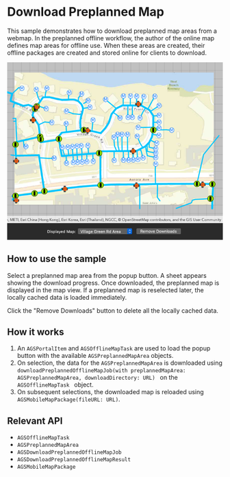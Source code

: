 # Download Preplanned Map

This sample demonstrates how to download preplanned map areas from a webmap. In the preplanned offline workflow, the author of the online map defines map areas for offline use. When these areas are created, their offline packages are created and stored online for clients to download.

![Download Preplanned Map Screenshot](image1.png)

## How to use the sample

Select a preplanned map area from the popup button. A sheet appears showing the download progress. Once downloaded, the preplanned map is displayed in the map view. If a preplanned map is reselected later, the locally cached data is loaded immediately.

Click the "Remove Downloads" button to delete all the locally cached data.

## How it works

1. An `AGSPortalItem` and `AGSOfflineMapTask` are used to load the popup button with the available `AGSPreplannedMapArea` objects.
2. On selection, the data for the `AGSPreplannedMapArea` is downloaded using `downloadPreplannedOfflineMapJob(with preplannedMapArea: AGSPreplannedMapArea, downloadDirectory: URL) ` on the `AGSOfflineMapTask ` object.
3. On subsequent selections, the downloaded map is reloaded using `AGSMobileMapPackage(fileURL: URL)`.

## Relevant API

* `AGSOfflineMapTask`
* `AGSPreplannedMapArea`
* `AGSDownloadPreplannedOfflineMapJob`
* `AGSDownloadPreplannedOfflineMapResult`
* `AGSMobileMapPackage`